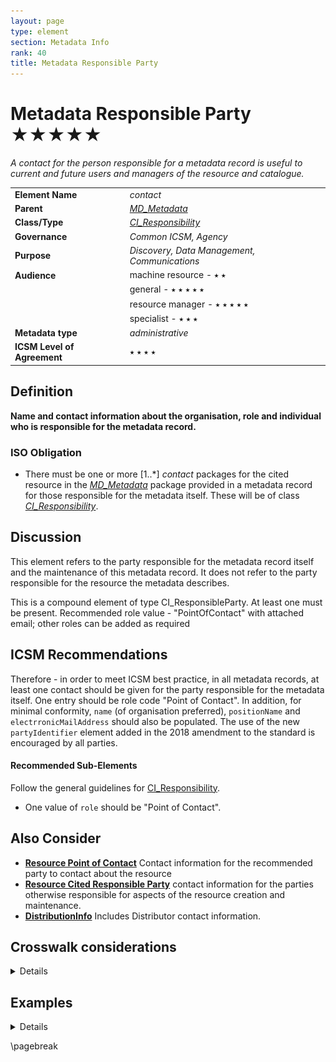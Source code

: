 ```yaml
---
layout: page
type: element
section: Metadata Info
rank: 40
title: Metadata Responsible Party
---
```

# Metadata Responsible Party ★★★★★
*A contact for the person responsible for a metadata record is useful to current and future users and managers of the resource and catalogue.*

| | |
| --- | --- |
| **Element Name** | *contact* |
| **Parent** | *[MD_Metadata](./class-MD_Metadata)* |
| **Class/Type** | *[CI_Responsibility](./class-CI_Responsibility)* |
| **Governance** | *Common ICSM, Agency* |
| **Purpose** | *Discovery, Data Management, Communications* |
| **Audience** | machine resource - ⭑ ⭑ |
| | general - ⭑ ⭑ ⭑ ⭑ ⭑ |
| | resource manager - ⭑ ⭑ ⭑ ⭑ ⭑ |
| | specialist - ⭑ ⭑ ⭑ |
| **Metadata type** | *administrative* |
| **ICSM Level of Agreement** | ⭑ ⭑ ⭑ ⭑ |

## Definition

**Name and contact information about the organisation, role and individual who is responsible for the metadata record.**

### ISO Obligation
- There must be one or more [1..\*] *contact* packages for the cited resource in the *[MD_Metadata](./class-MD_Metadata)* package provided in a metadata record for those responsible for the metadata itself. These will be of class *[CI_Responsibility](./class-CI_Responsibility)*.

## Discussion
This element refers to the party responsible for the metadata record itself and the maintenance of this metadata record. It does not refer to the party responsible for the resource the metadata describes.

This is a compound element of type CI_ResponsibleParty. At least one must be present. Recommended role value - "PointOfContact" with attached email; other roles can be added as required

## ICSM Recommendations

Therefore - in order to meet ICSM best practice, in all metadata records, at least one contact should be given for the party responsible for the metadata itself. One entry should be role code "Point of Contact". In addition, for minimal conformity, `name` (of organisation preferred), `positionName` and `electrronicMailAddress` should also be populated.
The use of the new `partyIdentifier` element added in the 2018 amendment to the standard is encouraged by all parties.

#### Recommended Sub-Elements

Follow the general guidelines for [CI_Responsibility](./class-CI_Responsibility).

- One value of `role` should be "Point of Contact".

## Also Consider

- **[Resource Point of Contact](./ResourcePointOfContact)** Contact information for the recommended party to contact about the resource
- **[Resource Cited Responsible Party](./ResourceResponsibleParty)** contact information for the parties otherwise responsible for aspects of the resource creation and maintenance.
- **[DistributionInfo](./DistributionInfo)** Includes Distributor contact information.

## Crosswalk considerations

<details>

### ISO19139

See discussion at [CI_Responsibility](./class-CI_Responsibility)

### Dublin core / CKAN / data.gov.au

Maps to `contact`

### DCAT

Maps to `dcat:contactPoint`

### RIF-CS

Maps to `Related Party`

</details>


## Examples

<details>

### XML -
```
<mdb:MD_Metadata>
...
 <mdb:contact>
  <cit:CI_Responsibility>
   <cit:role>
    <cit:CI_RoleCode 
    codeList="https://schemas.isotc211.org/19115/resources/Codelist/cat
    /codelists.xml#CI_RoleCode"
    codeListValue="pointOfContact"/>
   </cit:role>
   <cit:party>
    <cit:CI_Organisation>
     <cit:name>
      <gco:CharacterString>OpenWork Ltd</gco:CharacterString>
     </cit:name>
     <cit:contactInfo>
      <cit:CI_Contact>
       <cit:address>
        <cit:CI_Address>
         <cit:electronicMailAddress>
          <gco:CharacterString>name@email.org</gco:CharacterString>
         </cit:electronicMailAddress>
        </cit:CI_Address>
       </cit:address>
      </cit:CI_Contact>
     </cit:contactInfo>
     <cit:individual>
      <cit:CI_Individual>
       <cit:name>
        <gco:CharacterString>Metadata Bob</gco:CharacterString>
       </cit:name>
       <cit:positionName gco:nilReason="missing">
        <gco:CharacterString/>
       </cit:positionName>
      </cit:CI_Individual>
     </cit:individual>
    </cit:CI_Organisation>
   </cit:party>
   </cit:CI_Responsibility>
 </mdb:contact>
....
</mdb:MD_Metadata>
```

\pagebreak

### UML diagrams
Recommended elements highlighted in yellow

![Responsibility](../images/MetadataContactUML.png)

</details>

\pagebreak
